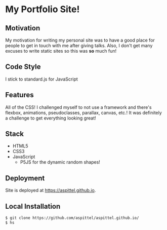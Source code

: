 # My Portfolio Site!

## Motivation
My motivation for writing my personal site was to have a good place for people to get in touch with me after giving talks. Also, I don't get many excuses to write static sites so this was **so** much fun!

## Code Style
I stick to standard.js for JavaScript

## Features
All of the CSS! I challenged myself to not use a framework and there's flexbox, animations, pseudoclasses, parallax, canvas, etc.! It was definitely a challenge to get everything looking great!

## Stack
* HTML5
* CSS3
* JavaScript
    * P5JS for the dynamic random shapes!

## Deployment
Site is deployed at https://aspittel.github.io.

## Local Installation
```bash
$ git clone https://github.com/aspittel/aspittel.github.io/
$ hs
```
